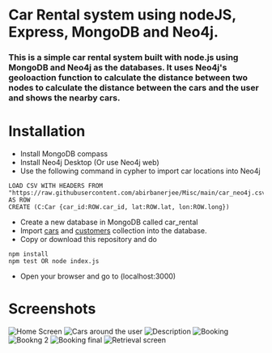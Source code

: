 # Car Rental system using nodeJS, Express, MongoDB and Neo4j.
### This is a simple car rental system built with node.js using MongoDB and Neo4j as the databases. It uses Neo4j's geoloaction function to calculate the distance between two nodes to calculate the distance between the cars and the user and shows the nearby cars.

# Installation
- Install MongoDB compass
- Install Neo4j Desktop (Or use Neo4j web)
- Use the following command in cypher to import car locations into Neo4j 
```
LOAD CSV WITH HEADERS FROM "https://raw.githubusercontent.com/abirbanerjee/Misc/main/car_neo4j.csv" AS ROW
CREATE (C:Car {car_id:ROW.car_id, lat:ROW.lat, lon:ROW.long})
```
- Create a new database in MongoDB called car_rental
- Import [cars](https://github.com/abirbanerjee/Misc/blob/main/cars.json) and [customers](https://github.com/abirbanerjee/Misc/blob/main/customers.json) collection into the database.
- Copy or download this repository and do 
```
npm install
npm test OR node index.js
```

- Open your browser and go to (localhost:3000)


# Screenshots
![Home Screen](https://i.ibb.co/ZV1D8sJ/Picture2.png) ![Cars around the user](https://i.ibb.co/TwddPSH/Picture3.png) ![Description](https://i.ibb.co/GRfmFdV/Picture4.png) ![Booking](https://i.ibb.co/CWp6JQw/Picture5.png) ![Bookng 2](https://i.ibb.co/kyknCg5/Picture6.png) ![Booking final](https://i.ibb.co/rpyHDCZ/Picture7.png) ![Retrieval screen](https://i.ibb.co/d5P4ZFN/Picture8.png)
